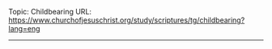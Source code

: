 Topic: Childbearing
URL: https://www.churchofjesuschrist.org/study/scriptures/tg/childbearing?lang=eng

---

